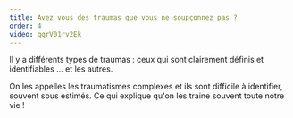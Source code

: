 ```yaml
---
title: Avez vous des traumas que vous ne soupçonnez pas ?
order: 4
video: qqrV01rv2Ek
---
```

Il y a différents types de traumas : ceux qui sont clairement définis et identifiables ... et les autres.

On les appelles les traumatismes complexes et ils sont difficile à identifier, souvent sous estimés. Ce qui explique qu'on les traine souvent toute notre vie !
